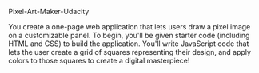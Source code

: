 Pixel-Art-Maker-Udacity


You create a one-page web application that lets users draw a pixel image on a customizable panel.
To begin, you'll be given starter code (including HTML and CSS) to build the application. You'll write JavaScript code that lets the user create a grid of squares representing their design, and apply colors to those squares to create a digital masterpiece!

